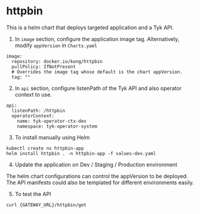 # httpbin

This is a helm chart that deploys targeted application and a Tyk API.

1. In `image` section, configure the application image tag. Alternatively, modify `appVersion` in `Charts.yaml`
```
image:
  repository: docker.io/kong/httpbin
  pullPolicy: IfNotPresent
  # Overrides the image tag whose default is the chart appVersion.
  tag: ""
```

2. In `api` section, configure listenPath of the Tyk API and also operator context to use.
```
api:
  listenPath: /httpbin
  operatorContext:
    name: tyk-operator-ctx-dev
    namespace: tyk-operator-system

```

3. To install manually using Helm
```
kubectl create ns httpbin-app
helm install httpbin . -n httpbin-app -f values-dev.yaml
```

4. Update the application on Dev / Staging / Production environment

The helm chart configurations can control the appVersion to be deployed. The API manifests could also be templated for different environments easily.

5. To test the API
```
curl {GATEWAY_URL}/httpbin/get
```
